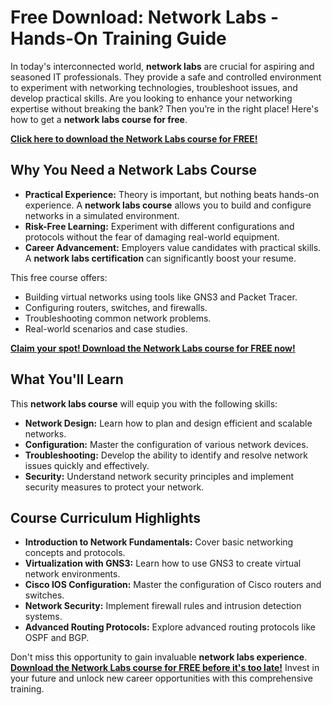 # Free Download: Network Labs - Hands-On Training Guide

In today's interconnected world, **network labs** are crucial for aspiring and seasoned IT professionals. They provide a safe and controlled environment to experiment with networking technologies, troubleshoot issues, and develop practical skills. Are you looking to enhance your networking expertise without breaking the bank? Then you’re in the right place! Here's how to get a **network labs course for free**.

[**Click here to download the Network Labs course for FREE!**](https://udemywork.com/network-labs)

## Why You Need a Network Labs Course

*   **Practical Experience:** Theory is important, but nothing beats hands-on experience. A **network labs course** allows you to build and configure networks in a simulated environment.
*   **Risk-Free Learning:** Experiment with different configurations and protocols without the fear of damaging real-world equipment.
*   **Career Advancement:** Employers value candidates with practical skills. A **network labs certification** can significantly boost your resume.

This free course offers:

*   Building virtual networks using tools like GNS3 and Packet Tracer.
*   Configuring routers, switches, and firewalls.
*   Troubleshooting common network problems.
*   Real-world scenarios and case studies.

[**Claim your spot! Download the Network Labs course for FREE now!**](https://udemywork.com/network-labs)

## What You'll Learn

This **network labs course** will equip you with the following skills:

*   **Network Design:** Learn how to plan and design efficient and scalable networks.
*   **Configuration:** Master the configuration of various network devices.
*   **Troubleshooting:** Develop the ability to identify and resolve network issues quickly and effectively.
*   **Security:** Understand network security principles and implement security measures to protect your network.

## Course Curriculum Highlights

*   **Introduction to Network Fundamentals:** Cover basic networking concepts and protocols.
*   **Virtualization with GNS3:** Learn how to use GNS3 to create virtual network environments.
*   **Cisco IOS Configuration:** Master the configuration of Cisco routers and switches.
*   **Network Security:** Implement firewall rules and intrusion detection systems.
*   **Advanced Routing Protocols:** Explore advanced routing protocols like OSPF and BGP.

Don't miss this opportunity to gain invaluable **network labs experience**. [**Download the Network Labs course for FREE before it's too late!**](https://udemywork.com/network-labs) Invest in your future and unlock new career opportunities with this comprehensive training.
